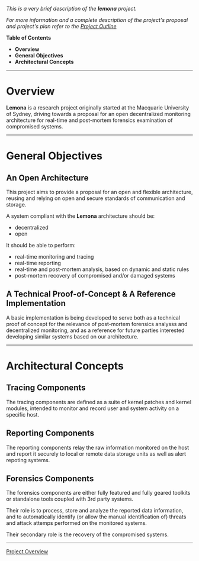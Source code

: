 _This is a very brief description of the **lemona** project._

_For more information and a complete description of the
project's proposal and project's plan refer to the
[Project Outline](ProjectOutline.md)_


**Table of Contents**

  * **Overview**
  * **General Objectives**
  * **Architectural Concepts**


---



# Overview #

**Lemona** is a research project originally started at the
Macquarie University of Sydney, driving towards a proposal
for an open decentralized monitoring architecture for
real-time and post-mortem forensics examination of
compromised systems.



---



# General Objectives #

## An Open Architecture ##

This project aims to provide a proposal for an open and
flexible architecture, reusing and relying on open and secure
standards of communication and storage.

A system compliant with the **Lemona** architecture should be:

  * decentralized
  * open

It should be able to perform:

  * real-time monitoring and tracing
  * real-time reporting
  * real-time and post-mortem analysis, based on dynamic and static rules
  * post-mortem recovery of compromised and/or damaged systems

## A Technical Proof-of-Concept & A Reference Implementation ##

A basic implementation is being developed to serve both as
a technical proof of concept for the relevance of post-mortem
forensics analysss and decentralized monitoring, and as a
reference for future parties interested developing similar systems
based on our architecture.



---



# Architectural Concepts #

## Tracing Components ##

The tracing components are defined as a suite of kernel
patches and kernel modules, intended to monitor and record
user and system activity on a specific host.

## Reporting Components ##

The reporting components relay the raw information monitored
on the host and report it securely to local or remote data
storage units as well as alert repoting systems.

## Forensics Components ##

The forensics components are either fully featured and fully
geared toolkits or standalone tools coupled with 3rd party
systems.

Their role is to process, store and analyze the reported data
information, and to automatically identify (or allow the manual
identification of) threats and attack attemps performed on the
monitored systems.

Their secondary role is the recovery of the compromised systems.


---


[Project Overview](ProjectOverview.md)